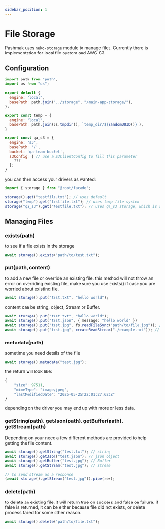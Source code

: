 ```yaml
---
sidebar_position: 1
---
```


# File Storage

Pashmak uses `neko-storage` module to manage files. Currently there is implementation for local file system and AWS-S3.

## Configuration

```javascript
import path from "path";
import os from "os";

export default {
  engine: "local",
  basePath: path.join("../storage", "/main-app-storage/"),
};

export const temp = {
  engine: "local",
  basePath: path.join(os.tmpdir(), `temp_dir/${randomUUID()}`),
}

export const qa_s3 = {
  engine: "s3",
  basePath: '/',
  bucket: 'qa-team-bucket',
  s3Config: { // use a S3ClientConfig to fill this parameter
    ???
  };
}
```

you can then access your drivers as wanted:

```javascript
import { storage } from "@root/facade";

storage().get("testfile.txt"); // uses default
storage("temp").get("testfile.txt"); // uses temp file system
storage("qa_s3").get("testfile.txt"); // uses qa_s3 storage, which is a AWS-S3
```

## Managing Files

### exists(path)

to see if a file exists in the storage

```ts
await storage().exists("path/to/test.txt");
```

### put(path, content)

to add a new file or override an existing file.
this method will not throw an error on overriding existing file, make sure you use exists() if case you are worried about existing file.

```ts
await storage().put("test.txt", "hello world");
```

content can be string, object, Stream or Buffer.

```ts
await storage().put("test.txt", "hello world");
await storage().put("test.json", { message: "hello world" });
await storage().put("test.jpg", fs.readFileSync("path/to/file.jpg")); // Buffer
await storage().put("test.jpg", createReadStream("./example.txt")); // ReadStream
```

### metadata(path)

sometime you need details of the file

```ts
await storage().metadata("test.jpg");
```

the return will look like:

```ts
{
    "size": 97511,
    "mimeType": "image/jpeg",
    "lastModifiedDate": "2025-05-25T22:01:27.625Z"
}
```

depending on the driver you may end up with more or less data.

### getString(path), getJson(path), getBuffer(path), getStream(path)

Depending on your need a few different methods are provided to help getting the file content.

```ts
await storage().getString("test.txt"); // string
await storage().getJson("test.json"); // json object
await storage().getBuffer("test.jpg"); // Buffer
await storage().getStream("test.jpg"); // stream

// to send stream as a response
(await storage().getStream("test.jpg")).pipe(res);
```

### delete(path)

to delete an existing file. It will return true on success and false on failure.
if false is returned, it can be either because file did not exists, or delete process failed for some other reason.

```ts
await storage().delete("path/to/file.txt");
```
